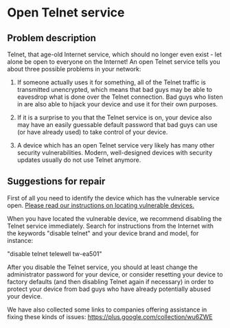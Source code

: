 # Open Telnet service

## Problem description

Telnet, that age-old Internet service, which should no longer even exist - let alone be open to everyone on the Internet! An open Telnet service tells you about three possible problems in your network:

1.  If someone actually uses it for something, all of the Telnet traffic is transmitted unencrypted, which means that bad guys may be able to eavesdrop what is done over the Telnet connection. Bad guys who listen in are also able to hijack your device and use it for their own purposes.

2.  If it is a surprise to you that the Telnet service is on, your device also may have an easily guessable default password that bad guys can use (or have already used) to take control of your device.

3.  A device which has an open Telnet service very likely has many other security vulnerabilities. Modern, well-designed devices with security updates usually do not use Telnet anymore.

## Suggestions for repair

First of all you need to identify the device which has the vulnerable service open. [Please read our instructions on locating vulnerable devices.](./locate.md)

When you have located the vulnerable device, we recommend disabling the Telnet service immediately. Search for instructions from the Internet with the keywords "disable telnet" and your device brand and model, for instance:

"disable telnet telewell tw-ea501"

After you disable the Telnet service, you should at least change the administrator password for your device, or consider resetting your device to factory defaults (and then disabling Telnet again if necessary) in order to protect your device from bad guys who have already potentially abused your device.

We have also collected some links to companies offering assistance in fixing these kinds of issues: https://plus.google.com/collection/wu6ZWE
